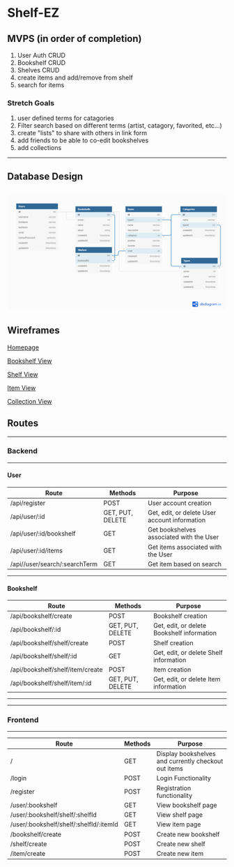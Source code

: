 # Shelf-EZ

## MVPS (in order of completion)
1. User Auth CRUD
2. Bookshelf CRUD
3. Shelves CRUD
4. create items and add/remove from shelf
5. search for items

### Stretch Goals
1. user defined terms for catagories
2. Filter search based on different terms (artist, catagory, favorited, etc...) 
3. create "lists" to share with others in link form 
4. add friends to be able to co-edit bookshelves
4. add collections

---

## Database Design

![alt text](Database-Schema.png "Database")
---

## Wireframes

[Homepage](https://wireframe.cc/9LXqel)

[Bookshelf View](https://wireframe.cc/OOVsG2)

[Shelf View](https://wireframe.cc/ih2Fdp)

[Item View](https://wireframe.cc/hsGiM3)

[Collection View](https://wireframe.cc/l6jWQC)


## Routes
---
### Backend
---
#### User
| Route                          | Methods                 | Purpose |
| ------------------------------ | ------------------------| ------- |
| /api/register                  | POST                    | User account creation |
| /api/user/:id                  | GET, PUT, DELETE        | Get, edit, or delete User account information |
| /api/user/:id/bookshelf        | GET                     | Get bookshelves associated with the User |
| /api/user/:id/items            | GET                     | Get items associated with the User |
| /api//user/search/:searchTerm  | GET                     | Get item based on search       |
--- 
#### Bookshelf
| Route                          | Methods                 | Purpose |
| ------------------------------ | ------------------------| ------- |
| /api/bookshelf/create          | POST                    | Bookshelf creation |
| /api/bookshelf/:id             | GET, PUT, DELETE        | Get, edit, or delete Bookshelf information |
| /api/bookshelf/shelf/create    | POST                    | Shelf creation |
| /api/bookshelf/shelf/:id       | GET                     | Get, edit, or delete Shelf information |
| /api/bookshelf/shelf/item/create| POST                    | Item creation |
| /api/bookshelf/shelf/item/:id  | GET, PUT, DELETE        | Get, edit, or delete Item information |
---

---
### Frontend
---
| Route                          | Methods                 | Purpose |
| ------------------------------ | ------------------------| ------- |
| /                              | GET                     | Display bookshelves and currently checkout out items|
| /login                         | POST                    | Login Functionality|
| /register                      | POST                    | Registration functionality|
| /user/:bookshelf               | GET                     | View bookshelf page|
| /user/:bookshelf/shelf/:shelfId| GET                     | View shelf page    |
| /user/:bookshelf/shelf/:shelfId/:itemId| GET             | View item page     |
| /bookshelf/create              | POST                    | Create new bookshelf|
| /shelf/create                  | POST                    | Create new shelf   |
| /item/create                   | POST                    | Create new item    |

